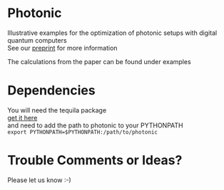 # Photonic

Illustrative examples for the optimization of photonic setups with digital quantum computers  
See our [preprint](https://arxiv.org/abs/2006.03075) for more information  

The calculations from the paper can be found under examples

# Dependencies
You will need the tequila package  
[get it here](https://github.com/aspuru-guzik-group/tequila)  
and need to add the path to photonic to your PYTHONPATH  
`export PYTHONPATH=$PYTHONPATH:/path/to/photonic`  

# Trouble Comments or Ideas?  
Please let us know :-)  

